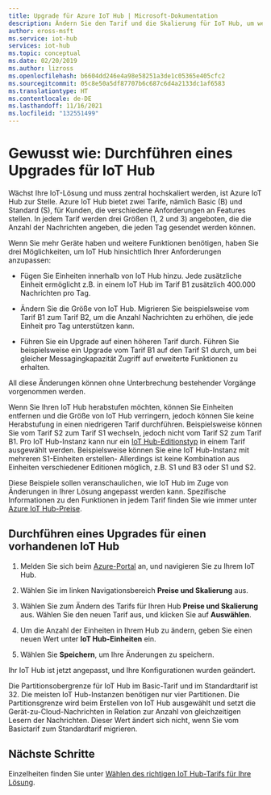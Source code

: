 ```yaml
---
title: Upgrade für Azure IoT Hub | Microsoft-Dokumentation
description: Ändern Sie den Tarif und die Skalierung für IoT Hub, um weitere Messaging- und Geräteverwaltungsfunktionen zu erhalten.
author: eross-msft
ms.service: iot-hub
services: iot-hub
ms.topic: conceptual
ms.date: 02/20/2019
ms.author: lizross
ms.openlocfilehash: b6604dd246e4a98e58251a3de1c05365e405cfc2
ms.sourcegitcommit: 05c8e50a5df87707b6c687c6d4a2133dc1af6583
ms.translationtype: HT
ms.contentlocale: de-DE
ms.lasthandoff: 11/16/2021
ms.locfileid: "132551499"
---
```

# <a name="how-to-upgrade-your-iot-hub"></a>Gewusst wie: Durchführen eines Upgrades für IoT Hub

Wächst Ihre IoT-Lösung und muss zentral hochskaliert werden, ist Azure IoT Hub zur Stelle. Azure IoT Hub bietet zwei Tarife, nämlich Basic (B) und Standard (S), für Kunden, die verschiedene Anforderungen an Features stellen. In jedem Tarif werden drei Größen (1, 2 und 3) angeboten, die die Anzahl der Nachrichten angeben, die jeden Tag gesendet werden können.

Wenn Sie mehr Geräte haben und weitere Funktionen benötigen, haben Sie drei Möglichkeiten, um IoT Hub hinsichtlich Ihrer Anforderungen anzupassen:

* Fügen Sie Einheiten innerhalb von IoT Hub hinzu. Jede zusätzliche Einheit ermöglicht z.B. in einem IoT Hub im Tarif B1 zusätzlich 400.000 Nachrichten pro Tag.

* Ändern Sie die Größe von IoT Hub. Migrieren Sie beispielsweise vom Tarif B1 zum Tarif B2, um die Anzahl Nachrichten zu erhöhen, die jede Einheit pro Tag unterstützen kann.

* Führen Sie ein Upgrade auf einen höheren Tarif durch. Führen Sie beispielsweise ein Upgrade vom Tarif B1 auf den Tarif S1 durch, um bei gleicher Messagingkapazität Zugriff auf erweiterte Funktionen zu erhalten.

All diese Änderungen können ohne Unterbrechung bestehender Vorgänge vorgenommen werden.

Wenn Sie Ihren IoT Hub herabstufen möchten, können Sie Einheiten entfernen und die Größe von IoT Hub verringern, jedoch können Sie keine Herabstufung in einen niedrigeren Tarif durchführen. Beispielsweise können Sie vom Tarif S2 zum Tarif S1 wechseln, jedoch nicht vom Tarif S2 zum Tarif B1. Pro IoT Hub-Instanz kann nur ein [IoT Hub-Editionstyp](https://azure.microsoft.com/pricing/details/iot-hub/) in einem Tarif ausgewählt werden. Beispielsweise können Sie eine IoT Hub-Instanz mit mehreren S1-Einheiten erstellen- Allerdings ist keine Kombination aus Einheiten verschiedener Editionen möglich, z.B. S1 und B3 oder S1 und S2.

Diese Beispiele sollen veranschaulichen, wie IoT Hub im Zuge von Änderungen in Ihrer Lösung angepasst werden kann. Spezifische Informationen zu den Funktionen in jedem Tarif finden Sie wie immer unter [Azure IoT Hub-Preise](https://azure.microsoft.com/pricing/details/iot-hub/).

## <a name="upgrade-your-existing-iot-hub"></a>Durchführen eines Upgrades für einen vorhandenen IoT Hub

1. Melden Sie sich beim [Azure-Portal](https://portal.azure.com/) an, und navigieren Sie zu Ihrem IoT Hub.

2. Wählen Sie im linken Navigationsbereich **Preise und Skalierung** aus.

3. Wählen Sie zum Ändern des Tarifs für Ihren Hub **Preise und Skalierung** aus. Wählen Sie den neuen Tarif aus, und klicken Sie auf **Auswählen**.

4. Um die Anzahl der Einheiten in Ihrem Hub zu ändern, geben Sie einen neuen Wert unter **IoT Hub-Einheiten** ein.

5. Wählen Sie **Speichern**, um Ihre Änderungen zu speichern.

Ihr IoT Hub ist jetzt angepasst, und Ihre Konfigurationen wurden geändert.

Die Partitionsobergrenze für IoT Hub im Basic-Tarif und im Standardtarif ist 32. Die meisten IoT Hub-Instanzen benötigen nur vier Partitionen. Die Partitionsgrenze wird beim Erstellen von IoT Hub ausgewählt und setzt die Gerät-zu-Cloud-Nachrichten in Relation zur Anzahl von gleichzeitigen Lesern der Nachrichten. Dieser Wert ändert sich nicht, wenn Sie vom Basictarif zum Standardtarif migrieren.

## <a name="next-steps"></a>Nächste Schritte

Einzelheiten finden Sie unter [Wählen des richtigen IoT Hub-Tarifs für Ihre Lösung](iot-hub-scaling.md).